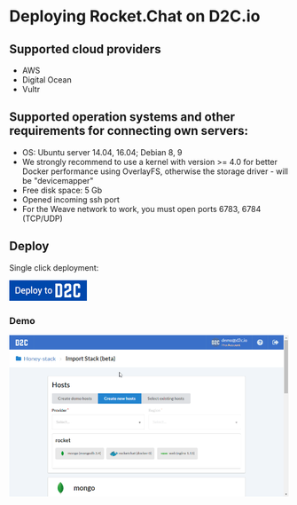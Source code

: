 # Deploying Rocket.Chat on D2C.io

## Supported cloud providers

- AWS
- Digital Ocean
- Vultr

## Supported operation systems and other requirements for connecting own servers:

- OS: Ubuntu server 14.04, 16.04; Debian 8, 9
- We strongly recommend to use a kernel with version >= 4.0 for better Docker performance using OverlayFS, otherwise the storage driver - will be "devicemapper"
- Free disk space: 5 Gb
- Opened incoming ssh port
- For the Weave network to work, you must open ports 6783, 6784 (TCP/UDP)

## Deploy

Single click deployment:

[![Deploy](https://github.com/mastappl/images/blob/master/deployTo.png)](https://panel.d2c.io/?import=https://github.com/d2cio/rocketchat-stack/archive/master.zip/)

### Demo

![How to deploy a stack](https://github.com/mastappl/images/blob/master/rocketchat.gif)
